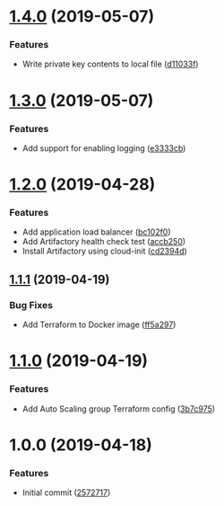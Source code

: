 # [1.4.0](https://github.com/jasonwalsh/terraform-aws-artifactory/compare/v1.3.0...v1.4.0) (2019-05-07)


### Features

* Write private key contents to local file ([d11033f](https://github.com/jasonwalsh/terraform-aws-artifactory/commit/d11033f))

# [1.3.0](https://github.com/jasonwalsh/terraform-aws-artifactory/compare/v1.2.0...v1.3.0) (2019-05-07)


### Features

* Add support for enabling logging ([e3333cb](https://github.com/jasonwalsh/terraform-aws-artifactory/commit/e3333cb))

# [1.2.0](https://github.com/jasonwalsh/terraform-aws-artifactory/compare/v1.1.1...v1.2.0) (2019-04-28)


### Features

* Add application load balancer ([bc102f0](https://github.com/jasonwalsh/terraform-aws-artifactory/commit/bc102f0))
* Add Artifactory health check test ([accb250](https://github.com/jasonwalsh/terraform-aws-artifactory/commit/accb250))
* Install Artifactory using cloud-init ([cd2394d](https://github.com/jasonwalsh/terraform-aws-artifactory/commit/cd2394d))

## [1.1.1](https://github.com/jasonwalsh/terraform-aws-artifactory/compare/v1.1.0...v1.1.1) (2019-04-19)


### Bug Fixes

* Add Terraform to Docker image ([ff5a297](https://github.com/jasonwalsh/terraform-aws-artifactory/commit/ff5a297))

# [1.1.0](https://github.com/jasonwalsh/terraform-aws-artifactory/compare/v1.0.0...v1.1.0) (2019-04-19)


### Features

* Add Auto Scaling group Terraform config ([3b7c975](https://github.com/jasonwalsh/terraform-aws-artifactory/commit/3b7c975))

# 1.0.0 (2019-04-18)


### Features

* Initial commit ([2572717](https://github.com/jasonwalsh/terraform-aws-artifactory/commit/2572717))
